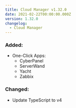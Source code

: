 ```yaml
---
title: Cloud Manager v1.32.0
date: 2021-02-22T00:00:00.000Z
version: 1.32.0
changelog:
  - Cloud Manager
---
```


### Added:

- One-Click Apps:
  - CyberPanel
  - ServerWand
  - Yacht
  - Zabbix

### Changed:

- Update TypeScript to v4

